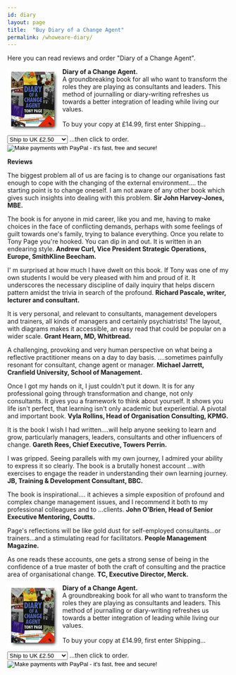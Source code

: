 ```yaml
---
id: diary
layout: page
title:  "Buy Diary of a Change Agent"
permalink: /whoweare-diary/
---
```


Here you can read reviews and order "Diary of a Change Agent".

<div class="container clearfix">
<div style="float: left; width: 125px"><a href="/whoweare-hippos"><img src="/images/coverdiary.jpg" width="115" padding="10px"></a></div>
<div><strong>Diary of a Change Agent.</strong><br>A groundbreaking book for all who want to transform the roles they are playing as consultants and leaders. This method of journalling or diary-writing refreshes us towards a better integration of leading while living our values.<br><br> 
To buy your copy at £14.99, first enter Shipping...<br><br>
  <form name="_xclick" action="https://www.paypal.com/cgi-bin/webscr" method="post">
<select name="shipping">
<option value="1.50">Ship to UK £2.50</option>
<option value="2.50">EU £4.50</option>
<option value="4.00">Rest of world £7.50</option>
</select>
<input type="hidden" name="cmd" value="_xclick">
<input type="hidden" name="business" value="tony@pageconsulting.co.uk">
<input type="hidden" name="currency_code" value="GBP">
<input type="hidden" name="item_name" value="Book: From Hippos to Gazelles: how leaders create leaders">
<input type="hidden" name="amount" value="12.99">
...then click to order.
<input type="image" src="/images/buynowbutton.gif" border="0" name="submit" alt="Make payments with PayPal - it's fast, free and secure!">
</form></div>
</div>

<strong>Reviews</strong>

 The biggest problem all of us are facing is to change our organisations fast enough to cope with the changing of the external environment.... the starting point is to change oneself. I am not aware of any other book which gives such insights into dealing with this problem. <strong>Sir John Harvey-Jones, MBE.</strong>

The book is for anyone in mid career, like you and me, having to make choices in the face of conflicting demands, perhaps with some feelings of guilt towards one's family, trying to balance everything. Once you relate to Tony Page you're hooked. You can dip in and out. It is written in an endearing style. <strong>Andrew Curl, Vice President Strategic Operations, Europe, SmithKline Beecham.</strong>

I' m surprised at how much I have dwelt on this book. If Tony was one of my own students I would be very pleased with him and proud of it. It underscores the necessary discipline of daily inquiry that helps discern pattern amidst the trivia in search of the profound. <strong>Richard Pascale, writer, lecturer and consultant.</strong> 

It is very personal, and relevant to consultants, management developers and trainers, all kinds of managers and certainly psychiatrists! The layout, with diagrams makes it accessible, an easy read that could be popular on a wider scale. <strong>Grant Hearn, MD, Whitbread.</strong> 

A challenging, provoking and very human perspective on what being a reflective practitioner means on a day to day basis. ....sometimes painfully resonant for consultant, change agent or manager. <strong>Michael Jarrett, Cranfield University, School of Management.</strong>

Once I got my hands on it, I just couldn't put it down. It is for any professional going through transformation and change, not only consultants. It gives you a framework to think about yourself. It shows you life isn't perfect, that learning isn't only academic but experiential. A pivotal and important book. <strong>Vyla Rollins, Head of Organisation Consulting, KPMG.</strong>

It is the book I wish I had written....will help anyone seeking to learn and grow, particularly managers, leaders, consultants and other influencers of change. <strong>Gareth Rees, Chief Executive, Towers Perrin.</strong>

I was gripped. Seeing parallels with my own journey, I admired your ability to express it so clearly. The book is a brutally honest account ...with exercises to engage the reader in understanding their own learning journey. <strong>JB, Training & Development Consultant, BBC.</strong>

The book is inspirational.... it achieves a simple exposition of profound and complex change management issues, and I recommend it both to my professional colleagues and to ...clients. <strong>John O'Brien, Head of Senior Executive Mentoring, Coutts.</strong>

Page's reflections will be like gold dust for self-employed consultants...or trainers...and a stimulating read for facilitators. <strong>People Management Magazine.</strong>

As one reads these accounts, one gets a strong sense of being in the confidence of a true master of both the craft of consulting and the practice area of organisational change. <strong>TC, Executive Director, Merck.</strong>

<div class="container clearfix">
<div style="float: left; width: 125px"><a href="/whoweare-hippos"><img src="/images/coverdiary.jpg" width="115" padding="10px"></a></div>
<div><strong>Diary of a Change Agent.</strong><br>A groundbreaking book for all who want to transform the roles they are playing as consultants and leaders. This method of journalling or diary-writing refreshes us towards a better integration of leading while living our values.<br><br> 
To buy your copy at £14.99, first enter Shipping...<br><br>
  <form name="_xclick" action="https://www.paypal.com/cgi-bin/webscr" method="post">
<select name="shipping">
<option value="1.50">Ship to UK £2.50</option>
<option value="2.50">EU £4.50</option>
<option value="4.00">Rest of world £7.50</option>
</select>
<input type="hidden" name="cmd" value="_xclick">
<input type="hidden" name="business" value="tony@pageconsulting.co.uk">
<input type="hidden" name="currency_code" value="GBP">
<input type="hidden" name="item_name" value="Book: From Hippos to Gazelles: how leaders create leaders">
<input type="hidden" name="amount" value="12.99">
...then click to order.
<input type="image" src="/images/buynowbutton.gif" border="0" name="submit" alt="Make payments with PayPal - it's fast, free and secure!">
</form></div>
</div>